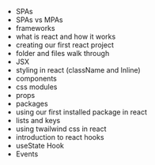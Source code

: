 - SPAs
- SPAs vs MPAs
- frameworks
- what is react and how it works
- creating our first react project
- folder and files walk through
- JSX
- styling in react (className and Inline)
- components
- css modules
- props
- packages
- using our first installed package in react
- lists and keys
- using twailwind css in react
- introduction to react hooks
- useState Hook
- Events